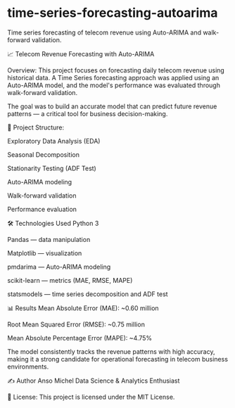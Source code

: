 # time-series-forecasting-autoarima
Time series forecasting of telecom revenue using Auto-ARIMA and walk-forward validation.

📈 Telecom Revenue Forecasting with Auto-ARIMA

Overview:
This project focuses on forecasting daily telecom revenue using historical data.
A Time Series forecasting approach was applied using an Auto-ARIMA model, and the model's performance was evaluated through walk-forward validation.

The goal was to build an accurate model that can predict future revenue patterns — a critical tool for business decision-making.

📂 Project Structure:

Exploratory Data Analysis (EDA)

Seasonal Decomposition

Stationarity Testing (ADF Test)

Auto-ARIMA modeling

Walk-forward validation

Performance evaluation


🛠 Technologies Used
Python 3

Pandas — data manipulation

Matplotlib — visualization

pmdarima — Auto-ARIMA modeling

scikit-learn — metrics (MAE, RMSE, MAPE)

statsmodels — time series decomposition and ADF test


📊 Results
Mean Absolute Error (MAE): ~0.60 million

Root Mean Squared Error (RMSE): ~0.75 million

Mean Absolute Percentage Error (MAPE): ~4.75%

The model consistently tracks the revenue patterns with high accuracy, making it a strong candidate for operational forecasting in telecom business environments.


✍️ Author
Anso Michel
Data Science & Analytics Enthusiast


📜 License: 
This project is licensed under the MIT License.
